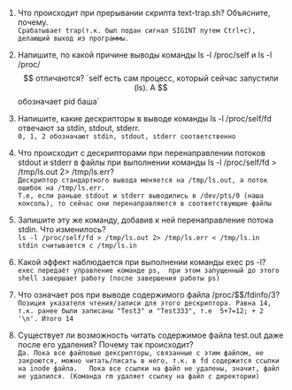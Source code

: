 1. Что происходит при прерывании скрипта text-trap.sh? Объясните, почему.  
`Срабатывает trap(т.к. был подан сигнал SIGINT путем Ctrl+c), делающий выход из программы.` 

2. Напишите, по какой причине выводы команды ls -l /proc/self и ls -l /proc/$$ отличаются?  
`self есть сам процесс, который сейчас запустили (ls). А $$ обозначает pid баша`

3. Напишите, какие дескрипторы в выводе команды ls -l /proc/self/fd отвечают за stdin, stdout, stderr.  
`0, 1, 2 обозначают stdin, stdout, stderr соответственно`

4. Что происходит с дескрипторами при перенаправлении потоков stdout и stderr в файлы при выполнении команды ls -l /proc/self/fd > /tmp/ls.out 2> /tmp/ls.err?  
`Дескриптор стандартного вывода меняется на /tmp/ls.out, а поток ошибок на /tmp/ls.err.`  
`Т.е, если раньше stdout и stderr выводились в /dev/pts/0 (наша консоль), то сейчас они перенаправляются в соответствующие файлы`

5. Запишите эту же команду, добавив к ней перенаправление потока stdin. Что изменилось?  
`ls -l /proc/self/fd > /tmp/ls.out 2> /tmp/ls.err < /tmp/ls.in`  
`stdin считывается с /tmp/ls.in`

6. Какой эффект наблюдается при выполнении команды exec ps -l?  
`exec передаёт управление команде ps,  при этом запущенный до этого shell завершает работу (после завершения работы ps)`

7. Что означает pos при выводе содержимого файла /proc/$$/fdinfo/3?  
`Позиция указателя чтения/записи для этого дескриптора. Равна 14, т.к. ранее были записаны "Test3" и "Test333", т.е  5+7=12; + 2 '\n'. Итого 14`

8. Существует ли возможность читать содержимое файла test.out даже после его удаления? Почему так происходит?  
`Да. Пока все файловые дексрипторы, связанные с этим файлом, не закроются, можно читать/писать в него, т.к. в fd содержится ссылки на inode файла.  
Пока все ссылки на файл не удалены, значит, файл не удалился. (Команда rm удаляет ссылку на файл с директории)`